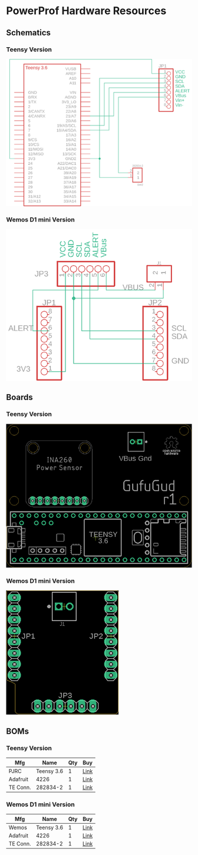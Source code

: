 # PowerProf Hardware Resources

## Schematics

### Teensy Version

![teensy schematic](./png/teensy-schematic.png)

### Wemos D1 mini Version

![d1 mini schematic](./png/d1-mini-schematic.png)

## Boards

### Teensy Version

![teensy board](./png/teensy-board.png)

### Wemos D1 mini Version

![d1 mini board](./png/d1-mini-board.png)

## BOMs

### Teensy Version

| Mfg      | Name       | Qty | Buy                                                                                                           |
| -------- | ---------- | --- | ------------------------------------------------------------------------------------------------------------- |
| PJRC     | Teensy 3.6 | 1   | [Link](https://www.pjrc.com/store/teensy36.html)                                                              |
| Adafruit | 4226       | 1   | [Link](https://www.mouser.com/ProductDetail/Adafruit/4226?qs=PzGy0jfpSMvb8foRR1BpJA%3D%3D)                    |
| TE Conn. | 282834-2   | 1   | [Link](https://www.mouser.com/ProductDetail/TE-Connectivity/282834-2?qs=A%252Bip%252BNCYi6N8cVKuk8xDog%3D%3D) |

### Wemos D1 mini Version

| Mfg      | Name       | Qty | Buy                                                                                                           |
| -------- | ---------- | --- | ------------------------------------------------------------------------------------------------------------- |
| Wemos    | Teensy 3.6 | 1   | [Link](https://www.wemos.cc/en/latest/d1/d1_mini.html)                                                        |
| Adafruit | 4226       | 1   | [Link](https://www.mouser.com/ProductDetail/Adafruit/4226?qs=PzGy0jfpSMvb8foRR1BpJA%3D%3D)                    |
| TE Conn. | 282834-2   | 1   | [Link](https://www.mouser.com/ProductDetail/TE-Connectivity/282834-2?qs=A%252Bip%252BNCYi6N8cVKuk8xDog%3D%3D) |
